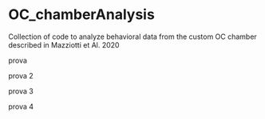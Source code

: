 # OC_chamberAnalysis
Collection of code to analyze behavioral data from the custom OC chamber described in Mazziotti et Al. 2020


prova


prova 2

prova 3

prova 4